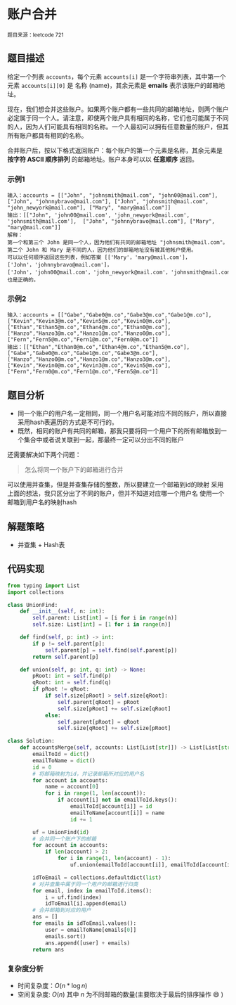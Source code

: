 # 账户合并
<small>题目来源：leetcode 721</small>
## 题目描述
给定一个列表 `accounts`，每个元素 `accounts[i]` 是一个字符串列表，其中第一个元素 `accounts[i][0]` 是 名称 (name)，其余元素是 **emails** 表示该账户的邮箱地址。

现在，我们想合并这些账户。如果两个账户都有一些共同的邮箱地址，则两个账户必定属于同一个人。请注意，即使两个账户具有相同的名称，它们也可能属于不同的人，因为人们可能具有相同的名称。一个人最初可以拥有任意数量的账户，但其所有账户都具有相同的名称。

合并账户后，按以下格式返回账户：每个账户的第一个元素是名称，其余元素是 **按字符 ASCII 顺序排列** 的邮箱地址。账户本身可以以 **任意顺序** 返回。

### 示例1
```
输入：accounts = [["John", "johnsmith@mail.com", "john00@mail.com"], ["John", "johnnybravo@mail.com"], ["John", "johnsmith@mail.com", "john_newyork@mail.com"], ["Mary", "mary@mail.com"]]
输出：[["John", 'john00@mail.com', 'john_newyork@mail.com', 'johnsmith@mail.com'],  ["John", "johnnybravo@mail.com"], ["Mary", "mary@mail.com"]]
解释：
第一个和第三个 John 是同一个人，因为他们有共同的邮箱地址 "johnsmith@mail.com"。 
第二个 John 和 Mary 是不同的人，因为他们的邮箱地址没有被其他帐户使用。
可以以任何顺序返回这些列表，例如答案 [['Mary'，'mary@mail.com']，['John'，'johnnybravo@mail.com']，
['John'，'john00@mail.com'，'john_newyork@mail.com'，'johnsmith@mail.com']] 也是正确的。
```
### 示例2
```
输入：accounts = [["Gabe","Gabe0@m.co","Gabe3@m.co","Gabe1@m.co"],["Kevin","Kevin3@m.co","Kevin5@m.co","Kevin0@m.co"],["Ethan","Ethan5@m.co","Ethan4@m.co","Ethan0@m.co"],["Hanzo","Hanzo3@m.co","Hanzo1@m.co","Hanzo0@m.co"],["Fern","Fern5@m.co","Fern1@m.co","Fern0@m.co"]]
输出：[["Ethan","Ethan0@m.co","Ethan4@m.co","Ethan5@m.co"],["Gabe","Gabe0@m.co","Gabe1@m.co","Gabe3@m.co"],["Hanzo","Hanzo0@m.co","Hanzo1@m.co","Hanzo3@m.co"],["Kevin","Kevin0@m.co","Kevin3@m.co","Kevin5@m.co"],["Fern","Fern0@m.co","Fern1@m.co","Fern5@m.co"]]
```
## 题目分析
- 同一个账户的用户名一定相同，同一个用户名可能对应不同的账户，所以直接采用hash表遍历的方式是不可行的。
- 既然，相同的账户有共同的邮箱，那我只要将同一个用户下的所有邮箱放到一个集合中或者说关联到一起，那最终一定可以分出不同的账户

还需要解决如下两个问题：
> 怎么将同一个账户下的邮箱进行合并

可以使用并查集，但是并查集存储的整数，所以要建立一个邮箱到id的映射
采用上面的想法，我只区分出了不同的账户，但并不知道对应哪一个用户名
使用一个邮箱到用户名的映射hash

## 解题策略
- 并查集 + Hash表

## 代码实现
```python
from typing import List
import collections

class UnionFind:
    def __init__(self, n: int):
        self.parent: List[int] = [i for i in range(n)]
        self.size: List[int] = [1 for i in range(n)]

    def find(self, p: int) -> int:
        if p != self.parent[p]:
            self.parent[p] = self.find(self.parent[p])
        return self.parent[p]

    def union(self, p: int, q: int) -> None:
        pRoot: int = self.find(p)
        qRoot: int = self.find(q)
        if pRoot != qRoot:
            if self.size[pRoot] > self.size[qRoot]:
                self.parent[qRoot] = pRoot
                self.size[pRoot] += self.size[qRoot]
            else:
                self.parent[pRoot] = qRoot
                self.size[qRoot] += self.size[pRoot]

class Solution:
    def accountsMerge(self, accounts: List[List[str]]) -> List[List[str]]:
        emailToId = dict()
        emailToName = dict()
        id = 0
        # 将邮箱映射为id，并记录邮箱所对应的用户名
        for account in accounts:
            name = account[0]
            for i in range(1, len(account)):
                if account[i] not in emailToId.keys():
                    emailToId[account[i]] = id
                    emailToName[account[i]] = name
                    id += 1

        uf = UnionFind(id)
        # 合并同一个账户下的邮箱
        for account in accounts:
            if len(account) > 2:
                for i in range(1, len(account) - 1):
                    uf.union(emailToId[account[i]], emailToId[account[i+1]])

        idToEmail = collections.defaultdict(list)
        # 对并查集中属于同一个用户的邮箱进行归类
        for email, index in emailToId.items():
            i = uf.find(index)
            idToEmail[i].append(email)
        # 合并邮箱到对应的用户
        ans = []
        for emails in idToEmail.values():
            user = emailToName[emails[0]]
            emails.sort()
            ans.append([user] + emails)
        return ans
```

### 复杂度分析
- 时间复杂度：$O(n * \log{n})$
- 空间复杂度: $O(n)$
其中 $n$ 为不同邮箱的数量(主要取决于最后的排序操作 :smile: )

